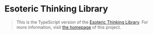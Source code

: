 # Esoteric Thinking Library

> This is the TypeScript version of the [Esoteric Thinking Library](https://github.com/EsotericEnderman/esoteric-thinking-library). For more information, visit [the homepage](https://github.com/EsotericEnderman/esoteric-thinking-library#readme) of this project.
